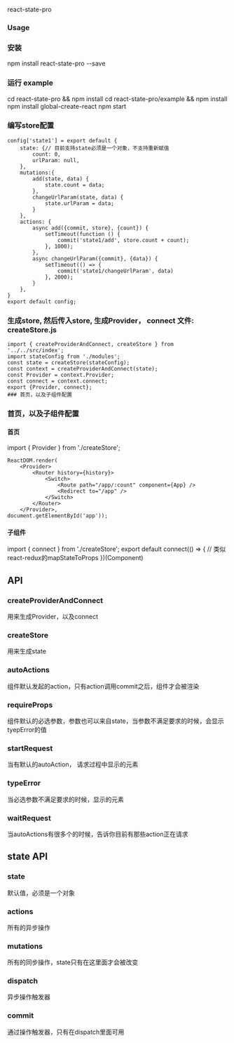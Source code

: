 react-state-pro
### Usage
### 安装
npm install react-state-pro --save
### 运行 example
cd react-state-pro && npm install
cd react-state-pro/example && npm install
npm install global-create-react
npm start
### 编写store配置
```
config['state1'] = export default {
    state: {// 目前支持state必须是一个对象，不支持重新赋值
        count: 0,
        urlParam: null,
    },
    mutations:{
        add(state, data) {
            state.count = data;
        },
        changeUrlParam(state, data) {
            state.urlParam = data;
        }
    },
    actions: {
        async add({commit, store}, {count}) {
            setTimeout(function () {
                commit('state1/add', store.count + count);
            }, 1000);
        },
        async changeUrlParam({commit}, {data}) {
            setTimeout(() => {
                commit('state1/changeUrlParam', data)
            }, 2000);
        } 
    },
}
export default config;
```
### 生成store, 然后传入store, 生成Provider， connect 文件: createStore.js 
```
import { createProviderAndConnect, createStore } from '../../src/index';
import stateConfig from './modules';
const state = createStore(stateConfig);
const context = createProviderAndConnect(state);
const Provider = context.Provider;
const connect = context.connect;
export {Provider, connect};
### 首页，以及子组件配置
```
### 首页，以及子组件配置
#### 首页
import { Provider } from './createStore';
```
ReactDOM.render(
    <Provider>
        <Router history={history}>
            <Switch>
                <Route path="/app/:count" component={App} />
                <Redirect to="/app" />
            </Switch>
        </Router>
    </Provider>,
document.getElementById('app'));
```
#### 子组件
import { connect } from './createStore';
export default connect(() => {
    // 类似react-redux的mapStateToProps
})(Component)
## API
### createProviderAndConnect
用来生成Provider，以及connect
### createStore
用来生成state
### autoActions
组件默认发起的action，只有action调用commit之后，组件才会被渲染
### requireProps
组件默认的必选参数，参数也可以来自state，当参数不满足要求的时候，会显示tyepError的值
### startRequest
当有默认的autoAction， 请求过程中显示的元素
### typeError
当必选参数不满足要求的时候，显示的元素
### waitRequest
当autoActions有很多个的时候，告诉你目前有那些action正在请求

## state API
### state
默认值，必须是一个对象
### actions
所有的异步操作
### mutations
所有的同步操作，state只有在这里面才会被改变
### dispatch
异步操作触发器
### commit
通过操作触发器，只有在dispatch里面可用
